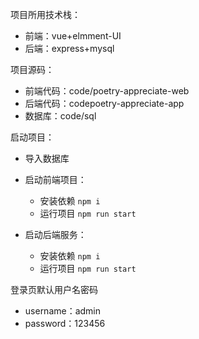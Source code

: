 项目所用技术栈：

+ 前端：vue+elmment-UI
+ 后端：express+mysql

项目源码：

+ 前端代码：code/poetry-appreciate-web
+ 后端代码：codepoetry-appreciate-app
+ 数据库：code/sql

启动项目：

+ 导入数据库
+ 启动前端项目：
  + 安装依赖 ``npm i``
  + 运行项目 ``npm run start``

+ 启动后端服务：
  + 安装依赖 ``npm i``
  + 运行项目 ``npm run start``


登录页默认用户名密码 

+ username：admin 
+ password：123456
